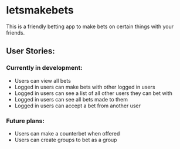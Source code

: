 # letsmakebets
This is a friendly betting app to make bets on certain things with your friends.

## User Stories:

### Currently in development:
- Users can view all bets
- Logged in users can make bets with other logged in users
- Logged in users can see a list of all other users they can bet with
- Logged in users can see all bets made to them
- Logged in users can accept a bet from another user

### Future plans:
- Users can make a counterbet when offered
- Users can create groups to bet as a group
